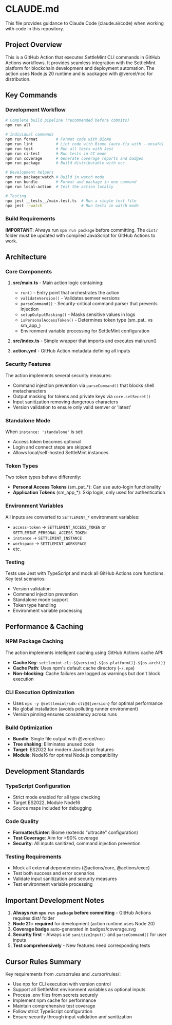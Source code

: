 # CLAUDE.md

This file provides guidance to Claude Code (claude.ai/code) when working with code in this repository.

## Project Overview

This is a GitHub Action that executes SettleMint CLI commands in GitHub Actions workflows. It provides seamless integration with the SettleMint platform for blockchain development and deployment automation. The action uses Node.js 20 runtime and is packaged with @vercel/ncc for distribution.

## Key Commands

### Development Workflow
```bash
# Complete build pipeline (recommended before commits)
npm run all

# Individual commands
npm run format        # Format code with Biome
npm run lint          # Lint code with Biome (auto-fix with --unsafe)
npm run test          # Run all tests with Jest
npm run ci-test       # Run tests in CI mode
npm run coverage      # Generate coverage reports and badges
npm run package       # Build distributable with ncc

# Development helpers
npm run package:watch # Build in watch mode
npm run bundle        # Format and package in one command
npm run local-action  # Test the action locally

# Testing
npx jest __tests__/main.test.ts  # Run a single test file
npx jest --watch                 # Run tests in watch mode
```

### Build Requirements
**IMPORTANT**: Always run `npm run package` before committing. The `dist/` folder must be updated with compiled JavaScript for GitHub Actions to work.

## Architecture

### Core Components

1. **src/main.ts** - Main action logic containing:
   - `run()` - Entry point that orchestrates the action
   - `validateVersion()` - Validates semver versions
   - `parseCommand()` - Security-critical command parser that prevents injection
   - `setupOutputMasking()` - Masks sensitive values in logs
   - `isPersonalAccessToken()` - Determines token type (sm_pat_ vs sm_app_)
   - Environment variable processing for SettleMint configuration

2. **src/index.ts** - Simple wrapper that imports and executes main.run()

3. **action.yml** - GitHub Action metadata defining all inputs

### Security Features

The action implements several security measures:
- Command injection prevention via `parseCommand()` that blocks shell metacharacters
- Output masking for tokens and private keys via `core.setSecret()`
- Input sanitization removing dangerous characters
- Version validation to ensure only valid semver or 'latest'

### Standalone Mode

When `instance: 'standalone'` is set:
- Access token becomes optional
- Login and connect steps are skipped
- Allows local/self-hosted SettleMint instances

### Token Types

Two token types behave differently:
- **Personal Access Tokens** (sm_pat_*): Can use auto-login functionality
- **Application Tokens** (sm_app_*): Skip login, only used for authentication

### Environment Variables

All inputs are converted to `SETTLEMINT_*` environment variables:
- `access-token` → `SETTLEMINT_ACCESS_TOKEN` or `SETTLEMINT_PERSONAL_ACCESS_TOKEN`
- `instance` → `SETTLEMINT_INSTANCE`
- `workspace` → `SETTLEMINT_WORKSPACE`
- etc.

### Testing

Tests use Jest with TypeScript and mock all GitHub Actions core functions. Key test scenarios:
- Version validation
- Command injection prevention
- Standalone mode support
- Token type handling
- Environment variable processing

## Performance & Caching

### NPM Package Caching
The action implements intelligent caching using GitHub Actions cache API:
- **Cache Key**: `settlemint-cli-${version}-${os.platform()}-${os.arch()}`
- **Cache Path**: Uses npm's default cache directory (`~/.npm`)
- **Non-blocking**: Cache failures are logged as warnings but don't block execution

### CLI Execution Optimization
- Uses `npx -y @settlemint/sdk-cli@${version}` for optimal performance
- No global installation (avoids polluting runner environment)
- Version pinning ensures consistency across runs

### Build Optimization
- **Bundle**: Single file output with @vercel/ncc
- **Tree shaking**: Eliminates unused code
- **Target**: ES2022 for modern JavaScript features
- **Module**: Node16 for optimal Node.js compatibility

## Development Standards

### TypeScript Configuration
- Strict mode enabled for all type checking
- Target ES2022, Module Node16
- Source maps included for debugging

### Code Quality
- **Formatter/Linter**: Biome (extends "ultracite" configuration)
- **Test Coverage**: Aim for >90% coverage
- **Security**: All inputs sanitized, command injection prevention

### Testing Requirements
- Mock all external dependencies (@actions/core, @actions/exec)
- Test both success and error scenarios
- Validate input sanitization and security measures
- Test environment variable processing

## Important Development Notes

1. **Always run `npm run package` before committing** - GitHub Actions requires dist/ folder
2. **Node 21+ required** for development (action runtime uses Node 20)
3. **Coverage badge** auto-generated in badges/coverage.svg
4. **Security first** - Always use `sanitizeInput()` and `parseCommand()` for user inputs
5. **Test comprehensively** - New features need corresponding tests

## Cursor Rules Summary

Key requirements from .cursorrules and .cursor/rules/:
- Use npx for CLI execution with version control
- Support all SettleMint environment variables as optional inputs
- Process .env files from secrets securely
- Implement npm cache for performance
- Maintain comprehensive test coverage
- Follow strict TypeScript configuration
- Ensure security through input validation and sanitization